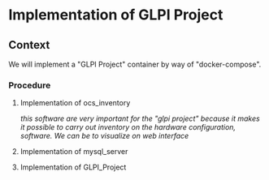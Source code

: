 # Implementation of GLPI Project
## Context
We will implement a "GLPI Project" container by way of "docker-compose".

### Procedure
1. Implementation of ocs_inventory

   *this software are very important for the "glpi project" because it makes it possible to carry out inventory on the hardware configuration, software. We can be to visualize on web interface* 
   
3. Implementation of mysql_server
4. Implementation of GLPI_Project
